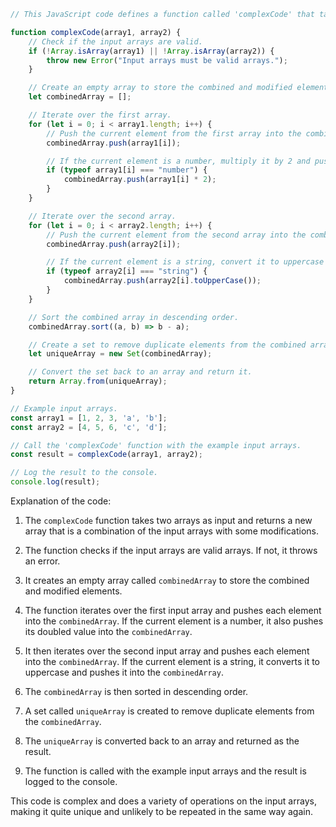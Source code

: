 ```javascript
// This JavaScript code defines a function called 'complexCode' that takes two arrays as input.

function complexCode(array1, array2) {
    // Check if the input arrays are valid.
    if (!Array.isArray(array1) || !Array.isArray(array2)) {
        throw new Error("Input arrays must be valid arrays.");
    }

    // Create an empty array to store the combined and modified elements.
    let combinedArray = [];

    // Iterate over the first array.
    for (let i = 0; i < array1.length; i++) {
        // Push the current element from the first array into the combined array.
        combinedArray.push(array1[i]);

        // If the current element is a number, multiply it by 2 and push it into the combined array.
        if (typeof array1[i] === "number") {
            combinedArray.push(array1[i] * 2);
        }
    }

    // Iterate over the second array.
    for (let i = 0; i < array2.length; i++) {
        // Push the current element from the second array into the combined array.
        combinedArray.push(array2[i]);

        // If the current element is a string, convert it to uppercase and push it into the combined array.
        if (typeof array2[i] === "string") {
            combinedArray.push(array2[i].toUpperCase());
        }
    }

    // Sort the combined array in descending order.
    combinedArray.sort((a, b) => b - a);

    // Create a set to remove duplicate elements from the combined array.
    let uniqueArray = new Set(combinedArray);

    // Convert the set back to an array and return it.
    return Array.from(uniqueArray);
}

// Example input arrays.
const array1 = [1, 2, 3, 'a', 'b'];
const array2 = [4, 5, 6, 'c', 'd'];

// Call the 'complexCode' function with the example input arrays.
const result = complexCode(array1, array2);

// Log the result to the console.
console.log(result);
```

Explanation of the code:

1. The `complexCode` function takes two arrays as input and returns a new array that is a combination of the input arrays with some modifications.

2. The function checks if the input arrays are valid arrays. If not, it throws an error.

3. It creates an empty array called `combinedArray` to store the combined and modified elements.

4. The function iterates over the first input array and pushes each element into the `combinedArray`. If the current element is a number, it also pushes its doubled value into the `combinedArray`.

5. It then iterates over the second input array and pushes each element into the `combinedArray`. If the current element is a string, it converts it to uppercase and pushes it into the `combinedArray`.

6. The `combinedArray` is then sorted in descending order.

7. A set called `uniqueArray` is created to remove duplicate elements from the `combinedArray`.

8. The `uniqueArray` is converted back to an array and returned as the result.

9. The function is called with the example input arrays and the result is logged to the console.

This code is complex and does a variety of operations on the input arrays, making it quite unique and unlikely to be repeated in the same way again.